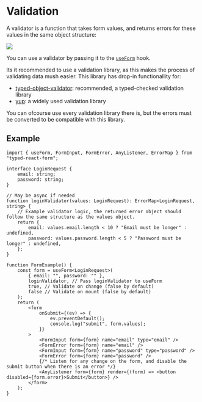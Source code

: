 # Validation

A validator is a function that takes form values, and returns errors for these values in the same object structure:

![](/images/validator.png)

You can use a validator by passing it to the [`useForm`](/docs/useForm) hook.

Its it recommended to use a validation library, as this makes the process of validating data mush easier. This library has drop-in functionallity for:

-   [typed-object-validator](/docs/typed-object-validator): recommended, a typed-checked validation library
-   [yup](/docs/yup): a widely used validation library

You can ofcourse use every validation library there is, but the errors must be converted to be compatible with this library.

## Example

```tsx
import { useForm, FormInput, FormError, AnyListener, ErrorMap } from "typed-react-form";

interface LoginRequest {
    email: string;
    password: string;
}

// May be async if needed
function loginValidator(values: LoginRequest): ErrorMap<LoginRequest, string> {
    // Example validator logic, the returned error object should follow the same structure as the values object.
    return {
        email: values.email.length < 10 ? "Email must be longer" : undefined,
        password: values.password.length < 5 ? "Password must be longer" : undefined,
    };
}

function FormExample() {
    const form = useForm<LoginRequest>(
        { email: "", password: "" },
        loginValidator, // Pass loginValidator to useForm
        true, // Validate on change (false by default)
        false // Validate on mount (false by default)
    );
    return (
        <form
            onSubmit={(ev) => {
                ev.preventDefault();
                console.log("submit", form.values);
            }}
        >
            <FormInput form={form} name="email" type="email" />
            <FormError form={form} name="email" />
            <FormInput form={form} name="password" type="password" />
            <FormError form={form} name="password" />
            {/* Listen for any change on the form, and disable the submit button when there is an error */}
            <AnyListener form={form} render={(form) => <button disabled={form.error}>Submit</button>} />
        </form>
    );
}
```
